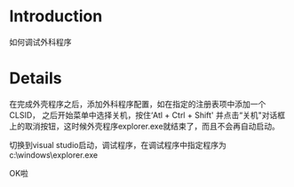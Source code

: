 # Introduction #

如何调试外科程序


# Details #

在完成外壳程序之后，添加外科程序配置，如在指定的注册表项中添加一个CLSID， 之后开始菜单中选择关机，按住‘Atl + Ctrl + Shift' 并点击“关机"对话框上的取消按钮，这时候外壳程序explorer.exe就结束了，而且不会再自动启动。

切换到visual studio启动，调试程序，在调试程序中指定程序为c:\\windows\\explorer.exe

OK啦